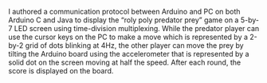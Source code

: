 I authored a communication protocol between Arduino and PC on both Arduino C and Java 
to display the “roly poly predator prey” game on a 5-by-7 LED screen using time-division
multiplexing. While the predator player can use the cursor keys on the PC to make a move
which is represented by a 2-by-2 grid of dots blinking at 4Hz, the other player can move 
the prey by tilting the Arduino board using the accelerometer that is represented by a 
solid dot on the screen moving at half the speed. After each round, the score is displayed 
on the board.
